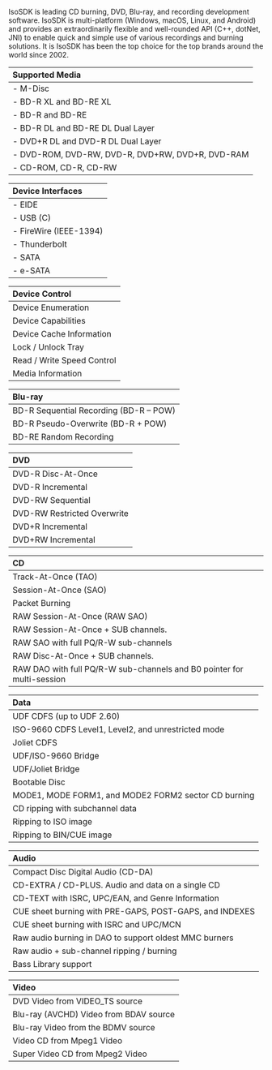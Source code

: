 IsoSDK is leading CD burning, DVD, Blu-ray, and recording development software. IsoSDK is multi-platform (Windows, macOS, Linux, and Android) and provides an extraordinarily flexible and well-rounded API (C++, dotNet, JNI) to enable quick and simple use of various recordings and burning solutions. It is IsoSDK has been the top choice for the top brands around the world since 2002.

| Supported Media | 
| :--- |
| - M-Disc                                            | 
| - BD-R XL and BD-RE XL                              | 
| - BD-R and BD-RE                                    | 
| - BD-R DL and BD-RE DL Dual Layer                   | 
| - DVD+R DL and DVD-R DL Dual Layer                  | 
| - DVD-ROM, DVD-RW, DVD-R, DVD+RW, DVD+R, DVD-RAM    | 
| - CD-ROM, CD-R, CD-RW                               | 

| Device Interfaces |
| :--- |
| - EIDE |
| - USB (C) |
| - FireWire (IEEE-1394) |
| - Thunderbolt |
| - SATA |
| - e-SATA |

| Device Control | 
| :--- |
| Device Enumeration |
| Device Capabilities |
| Device Cache Information |
| Lock / Unlock Tray |
| Read / Write Speed Control |
| Media Information |

| Blu-ray |
| :--- |
| BD-R Sequential Recording (BD-R – POW)
| BD-R Pseudo-Overwrite (BD-R + POW)
| BD-RE Random Recording

| DVD |
| :--- |
| DVD-R Disc-At-Once
| DVD-R Incremental
| DVD-RW Sequential
| DVD-RW Restricted Overwrite
| DVD+R Incremental
| DVD+RW Incremental

| CD |
| :--- |
| Track-At-Once (TAO)
| Session-At-Once (SAO)
| Packet Burning
| RAW Session-At-Once (RAW SAO)
| RAW Session-At-Once + SUB channels.
| RAW SAO with full PQ/R-W sub-channels
| RAW Disc-At-Once + SUB channels.
| RAW DAO with full PQ/R-W sub-channels and B0 pointer for multi-session

| Data |
| :--- |
| UDF CDFS (up to UDF 2.60)
| ISO-9660 CDFS Level1, Level2, and unrestricted mode
| Joliet CDFS
| UDF/ISO-9660 Bridge
| UDF/Joliet Bridge
| Bootable Disc
| MODE1, MODE FORM1, and MODE2 FORM2 sector CD burning
| CD ripping with subchannel data
| Ripping to ISO image
| Ripping to BIN/CUE image

| Audio |
| :--- |
| Compact Disc Digital Audio (CD-DA)
| CD-EXTRA / CD-PLUS. Audio and data on a single CD
| CD-TEXT with ISRC, UPC/EAN, and Genre Information
| CUE sheet burning with PRE-GAPS, POST-GAPS, and INDEXES
| CUE sheet burning with ISRC and UPC/MCN
| Raw audio burning in DAO to support oldest MMC burners
| Raw audio + sub-channel ripping / burning
| Bass Library support

| Video |
| :--- |
| DVD Video from VIDEO_TS source
| Blu-ray (AVCHD) Video from BDAV source
| Blu-ray Video from the BDMV source
| Video CD from Mpeg1 Video
| Super Video CD from Mpeg2 Video
